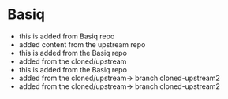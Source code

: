 # Basiq
- this is added from Basiq repo
- added content from the upstream repo
- this is added from the Basiq repo
- added from the cloned/upstream
- this is added from the Basiq repo
- added from the cloned/upstream-> branch cloned-upstream2
- added from the cloned/upstream-> branch cloned-upstream2
